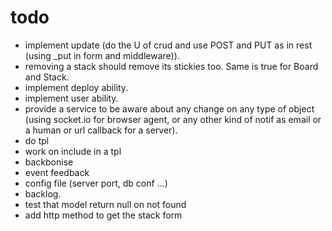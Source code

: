 # todo
- implement update (do the U of crud and use POST and PUT as in rest (using _put in form and middleware)).
- removing a stack should remove its stickies too. Same is true for Board and Stack.
- implement deploy ability.
- implement user ability.
- provide a service to be aware about any change on any type of object (using socket.io for browser agent, or any other kind of notif as email or a human or url callback for a server).
- do tpl
- work on include in a tpl
- backbonise
- event feedback
- config file (server port, db conf ...)
- backlog.
- test that model return null on not found
- add http method to get the stack form
